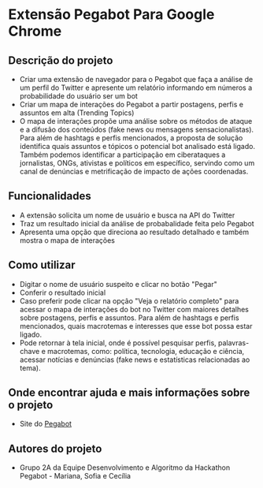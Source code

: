 # Extensão Pegabot Para Google Chrome

## Descrição do projeto 
* Criar uma extensão de navegador para o Pegabot que faça a análise de um perfil do Twitter e apresente um relatório informando em números a probabilidade do usuário ser um bot
* Criar um mapa de interações do Pegabot a partir postagens, perfis e assuntos em alta (Trending Topics)
* O mapa de interações propõe uma análise sobre os métodos de ataque e a difusão dos conteúdos (fake news ou mensagens sensacionalistas). Para além de hashtags e perfis mencionados, a proposta de solução identifica quais assuntos e tópicos o potencial bot analisado está ligado. Também podemos identificar a participação em ciberataques a jornalistas, ONGs, ativistas e políticos em específico, servindo como um canal de denúncias e metrificação de impacto de ações coordenadas.

## Funcionalidades
* A extensão solicita um nome de usuário e busca na API do Twitter
* Traz um resultado inicial da análise de probabalidade feita pelo Pegabot
* Apresenta uma opção que direciona ao resultado detalhado e também mostra o mapa de interações

## Como utilizar
* Digitar o nome de usuário suspeito e clicar no botão "Pegar"
* Conferir o resultado inicial
* Caso preferir pode clicar na opção "Veja o relatório completo" para acessar o mapa de interações do bot no Twitter com maiores detalhes sobre  postagens, perfis e assuntos. Para além de hashtags e perfis mencionados, quais macrotemas e interesses que esse bot possa estar ligado.
* Pode retornar à tela inicial, onde é possível pesquisar perfis, palavras-chave e macrotemas, como: política, tecnologia, educação e ciência, acessar notícias e denúncias (fake news e estatísticas relacionadas ao tema).

## Onde encontrar ajuda e mais informações sobre o projeto
* Site do [Pegabot](https://pegabot.com.br/)

## Autores do projeto
* Grupo 2A da Equipe Desenvolvimento e Algoritmo da Hackathon Pegabot - Mariana, Sofia e Cecília